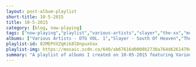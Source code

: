 ```yaml
---
layout: post-album-playlist
short-title: 10-5-2015
title: 10-5-2015
category: [blog, now-playing]
tags: ["now-playing","playlist","various-artists","slayer","the-xx","motion-city-soundtrack","say-hi","telekinesis","slayer","bring-me-the-horizon","various-artists","ben-folds","guster"]
albums: ["Various Artists - DTG VOL. 1","Slayer - South Of Heaven","The xx - Crystalised","Motion City Soundtrack - Panic Stations","Say Hi - Bleeders Digest","Telekinesis - Ad Infinitum","Slayer - Repentless","Bring Me The Horizon - That's The Spirit","Various Artists - Da' Nic","Ben Folds - So There","Guster - Evermotion"]
playlist-id: 02MEPVXZqKik8lDnpuxVax
playlist-img: https://mosaic.scdn.co/640/ab67616d0000b2730a764d6261470c2b86d3bb38ab67616d0000b2730f0f240bb9b7c40663fbb5c9ab67616d0000b273247bba379dd1511a5e934ed8ab67616d0000b273910ad86c16db499c47b8e330
summary: "A playlist of albums I created on 10-05-2015 featuring Various Artists, Slayer, The xx, Motion City Soundtrack, Say Hi, Telekinesis, Slayer, Bring Me The Horizon, Various Artists, Ben Folds, and Guster"
---
```

